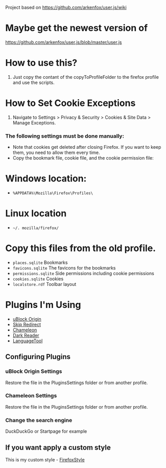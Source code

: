 Project based on https://github.com/arkenfox/user.js/wiki
# Maybe get the newest version of 

https://github.com/arkenfox/user.js/blob/master/user.js

# How to use this?

1. Just copy the contant of the copyToProfileFolder to the firefox profile and use the scripts.

# How to Set Cookie Exceptions

1. Navigate to Settings > Privacy & Security > Cookies & Site Data > Manage Exceptions.

### The following settings must be done manually:

- Note that cookies get deleted after closing Firefox. If you want to keep them, you need to allow them every time.
- Copy the bookmark file, cookie file, and the cookie permission file:
# Windows location:
- `%APPDATA%\Mozilla\Firefox\Profiles\`
# Linux location
- `~/. mozilla/firefox/`
# Copy this files from the old profile.
  - `places.sqlite` Bookmarks
  - `favicons.sqlite` The favicons for the bookmarks 
  - `permissions.sqlite` Side permissions including cookie permissions
  - `cookies.sqlite` Cookies 
  - `localstore.rdf`  Toolbar layout
  
# Plugins I'm Using

- [uBlock Origin](https://addons.mozilla.org/firefox/downloads/latest/ublock-origin/latest.xpi)
- [Skip Redirect](https://addons.mozilla.org/firefox/downloads/latest/skip-redirect/latest.xpi)
- [Chameleon](https://addons.mozilla.org/firefox/downloads/latest/chameleon-ext/latest.xpi)
- [Dark Reader](https://addons.mozilla.org/firefox/downloads/latest/darkreader/latest.xpi)
- [LanguageTool](https://addons.mozilla.org/firefox/downloads/latest/languagetool/latest.xpi)

## Configuring Plugins

### uBlock Origin Settings

Restore the file in the PluginsSettings folder or from another profile.

### Chameleon Settings

Restore the file in the PluginsSettings folder or from another profile.

### Change the search engine
DuckDuckGo or Startpage for example

## If you want apply a custom style
This is my custom style - [FirefoxStyle](https://github.com/Alexandermis/FirefoxStyle)